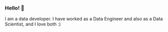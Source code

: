 ### Hello! 👋
I am a data developer. 
I have worked as a Data Engineer and also as a Data Scientist, and I love both :)
